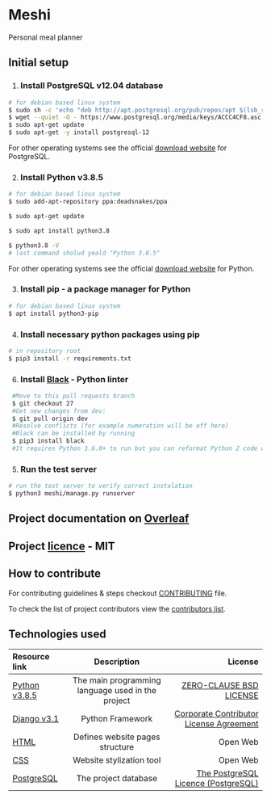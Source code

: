 # Meshi

Personal meal planner

## Initial setup

1. ### Install **PostgreSQL v12.04** database

```sh
# for debian based linux system
$ sudo sh -c 'echo "deb http://apt.postgresql.org/pub/repos/apt $(lsb_release -cs)-pgdg main" > /etc/apt/sources.list.d/pgdg.list'
$ wget --quiet -O - https://www.postgresql.org/media/keys/ACCC4CF8.asc | sudo apt-key add -
$ sudo apt-get update
$ sudo apt-get -y install postgresql-12
```
For other operating systems see the official [download website](https://www.postgresql.org/download/) for PostgreSQL.

2. ### Install Python v3.8.5 
```sh
# for debian based linux system
$ sudo add-apt-repository ppa:deadsnakes/ppa

$ sudo apt-get update

$ sudo apt install python3.8 

$ python3.8 -V
# last command sholud yeald "Python 3.8.5"
```

For other operating systems see the official [download website](https://www.python.org/downloads/release/python-385/) for Python.

3. ### Install **pip** - a package manager for Python

```sh
# for debian based linux system
$ apt install python3-pip
```

4. ### Install necessary python packages using pip

```sh
# in repository root
$ pip3 install -r requirements.txt
```

 6. ### Install [Black](https://github.com/psf/black) - Python linter
 ```sh
  #Move to this pull requests branch
  $ git checkout 27
  #Get new changes from dev:
  $ git pull origin dev
  #Resolve conflicts (for example numeration will be off here)
  #Black can be installed by running  
  $ pip3 install black   
  #It requires Python 3.6.0+ to run but you can reformat Python 2 code with it, too.
 ```

5. ### Run the test server

```sh
# run the test server to verify correct instalation
$ python3 meshi/manage.py runserver
```

## Project documentation on [Overleaf](https://www.overleaf.com/project/5f952cfe700e1900017792fb)

## Project [licence](meshi/LICENSE) - MIT

## How to contribute

For contributing guidelines & steps checkout [CONTRIBUTING](meshi/CONTRIBUTING.md) file.

To check the list of project contributors view the [contributors list](Contributors.csv).

## Technologies used

| Resource link      | Description | License |
| :------------- | :----------: | -----------: |
|  [Python v3.8.5](https://www.python.org/) | The main programming language used in the project | [ZERO-CLAUSE BSD LICENSE](https://docs.python.org/3/license.html#zero-clause-bsd-license-for-code-in-the-python-release-documentation) |
|    [Django v3.1](https://www.djangoproject.com/) | Python Framework | [Corporate Contributor License Agreement](https://media.djangoproject.com/foundation/ccla.pdf) |   
|    [HTML](https://html.spec.whatwg.org/) | Defines website pages structure | Open Web |
|    [CSS](https://www.w3.org/Style/CSS/Overview.en.html) | Website stylization tool | Open Web |
|   [PostgreSQL](https://www.postgresql.org/) | The project database | [The PostgreSQL Licence (PostgreSQL)](https://opensource.org/licenses/postgresql) |
